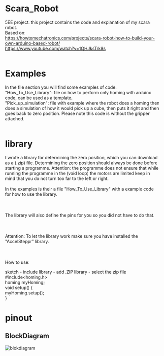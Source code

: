 # Scara_Robot
5EE project. this project contains the code and explanation of my scara robot.<br />
Based on:<br />
https://howtomechatronics.com/projects/scara-robot-how-to-build-your-own-arduino-based-robot/<br />
https://www.youtube.com/watch?v=1QHJksTrk8s<br />
<br />
# Examples
In the file section you will find some examples of code.<br />
"How_To_Use_Library": file on how to perform only homing with arduino code, can be used as a template.<br />
"Pick_up_simulation": file with example where the robot does a homing then does a simulation of how it would pick up a cube, then puts it right and then goes back to zero position. Please note this code is without the gripper attached.<br />
<br />
# library
I wrote a library for determining the zero position, which you can download as a (.zip) file. Determining the zero position should always be done before starting a programme. Attention: the programme does not ensure that while running the programme in the (void loop) the motors are limited keep in mind that you do not turn too far to the left or right.<br />
<br />
In the examples is their a file "How_To_Use_Library" with a example code for how to use the library.<br />   
<br />   
The library will also define the pins for you so you did not have to do that.<br />   
<br />   
Attention: To let the library work make sure you have installed the "AccelSteppr" library.<br />   
<br />   
How to use:<br />

  sketch - include library - add .ZIP library - select the zip file<br />
  #include<homing.h><br />
  homing myHoming;<br />
  void setup() {<br />
  myHoming.setup();<br />
}<br />
# pinout
## BlockDiagram
![blokdiagram](https://github.com/GrumpyGio/Scara_Robot/assets/93333742/6ae587ab-08b7-4898-83ea-5903737b38cf)
